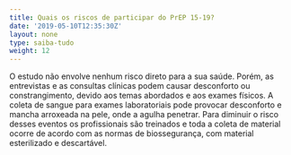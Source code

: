 ```yaml
---
title: Quais os riscos de participar do PrEP 15-19?
date: '2019-05-10T12:35:30Z'
layout: none
type: saiba-tudo
weight: 12
---
```

O estudo não envolve nenhum risco direto para a sua saúde. Porém, as entrevistas e as consultas clínicas podem causar desconforto ou constrangimento, devido aos temas abordados e aos exames físicos. A coleta de sangue para exames laboratoriais pode provocar desconforto e mancha arroxeada na pele, onde a agulha penetrar. Para diminuir o risco desses eventos os profissionais são treinados e toda a coleta de material ocorre de acordo com as normas de biossegurança, com material esterilizado e descartável.
